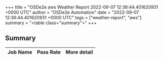 +++
title = "OSDe2e aws Weather Report 2022-09-07 12:36:44.401620931 +0000 UTC"
author = "OSDe2e Automation"
date = "2022-09-07 12:36:44.401620931 +0000 UTC"
tags = ["weather-report", "aws"]
summary = "<table class=\"summary\"></table>"
+++
## Summary

| Job Name | Pass Rate | More detail |
|----------|-----------|-------------|




